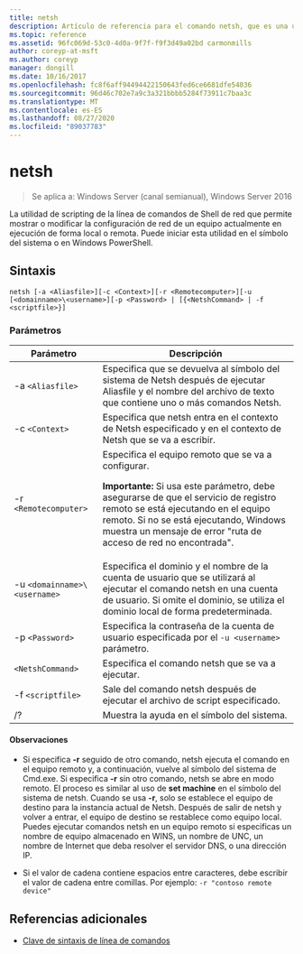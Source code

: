 ```yaml
---
title: netsh
description: Artículo de referencia para el comando netsh, que es una utilidad de scripting de línea de comandos que le permite, ya sea de forma local o remota, mostrar o modificar la configuración de red de un equipo actualmente en ejecución.
ms.topic: reference
ms.assetid: 96fc069d-53c0-4d0a-9f7f-f9f3d49a02bd carmonmills
author: coreyp-at-msft
ms.author: coreyp
manager: dongill
ms.date: 10/16/2017
ms.openlocfilehash: fc8f6aff94494422150643fed6ce6681dfe54036
ms.sourcegitcommit: 96d46c702e7a9c3a321bbbb5284f73911c7baa3c
ms.translationtype: MT
ms.contentlocale: es-ES
ms.lasthandoff: 08/27/2020
ms.locfileid: "89037783"
---
```

# <a name="netsh"></a>netsh

> Se aplica a: Windows Server (canal semianual), Windows Server 2016

La utilidad de scripting de la línea de comandos de Shell de red que permite mostrar o modificar la configuración de red de un equipo actualmente en ejecución de forma local o remota. Puede iniciar esta utilidad en el símbolo del sistema o en Windows PowerShell.

## <a name="syntax"></a>Sintaxis

```
netsh [-a <Aliasfile>][-c <Context>][-r <Remotecomputer>][-u [<domainname>\<username>][-p <Password> | [{<NetshCommand> | -f <scriptfile>}]
```

### <a name="parameters"></a>Parámetros

| Parámetro | Descripción |
| --------- | ----------- |
| -a `<Aliasfile>` | Especifica que se devuelva al símbolo del sistema de Netsh después de ejecutar Aliasfile y el nombre del archivo de texto que contiene uno o más comandos Netsh. |
| -c `<Context>` | Especifica que netsh entra en el contexto de Netsh especificado y en el contexto de Netsh que se va a escribir. |
| -r `<Remotecomputer>` | Especifica el equipo remoto que se va a configurar.<p>**Importante:** Si usa este parámetro, debe asegurarse de que el servicio de registro remoto se está ejecutando en el equipo remoto. Si no se está ejecutando, Windows muestra un mensaje de error "ruta de acceso de red no encontrada". |
| -u `<domainname>\<username>` | Especifica el dominio y el nombre de la cuenta de usuario que se utilizará al ejecutar el comando netsh en una cuenta de usuario. Si omite el dominio, se utiliza el dominio local de forma predeterminada. |
| -p `<Password>` | Especifica la contraseña de la cuenta de usuario especificada por el `-u <username>` parámetro. |
| `<NetshCommand>` | Especifica el comando netsh que se va a ejecutar. |
| -f `<scriptfile>` | Sale del comando netsh después de ejecutar el archivo de script especificado. |
| /? | Muestra la ayuda en el símbolo del sistema. |

#### <a name="remarks"></a>Observaciones

- Si especifica **-r** seguido de otro comando, netsh ejecuta el comando en el equipo remoto y, a continuación, vuelve al símbolo del sistema de Cmd.exe. Si especifica **-r** sin otro comando, netsh se abre en modo remoto. El proceso es similar al uso de **set machine** en el símbolo del sistema de netsh. Cuando se usa **-r**, solo se establece el equipo de destino para la instancia actual de Netsh. Después de salir de netsh y volver a entrar, el equipo de destino se restablece como equipo local. Puedes ejecutar comandos netsh en un equipo remoto si especificas un nombre de equipo almacenado en WINS, un nombre de UNC, un nombre de Internet que deba resolver el servidor DNS, o una dirección IP.

- Si el valor de cadena contiene espacios entre caracteres, debe escribir el valor de cadena entre comillas. Por ejemplo: `-r "contoso remote device"`

## <a name="additional-references"></a>Referencias adicionales

- [Clave de sintaxis de línea de comandos](command-line-syntax-key.md)
